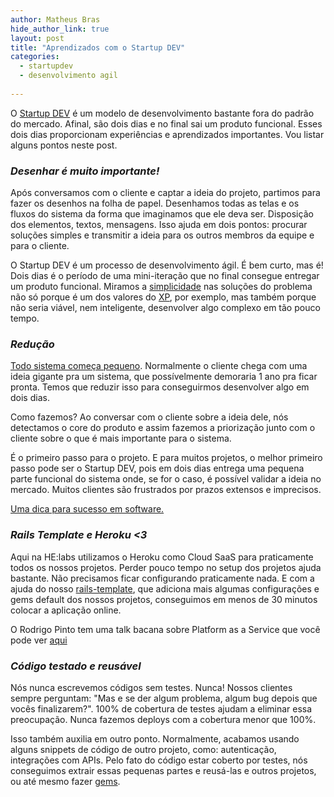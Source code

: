 ```yaml
---
author: Matheus Bras
hide_author_link: true
layout: post
title: "Aprendizados com o Startup DEV"
categories:
  - startupdev
  - desenvolvimento agil
  
---
```


O [Startup DEV](http://startupdev.com.br) é um modelo de desenvolvimento bastante fora do padrão do mercado. Afinal, são dois dias e no final sai um produto funcional. Esses dois dias proporcionam experiências e aprendizados importantes. Vou listar alguns pontos neste post.

<!--more-->

### *Desenhar é muito importante!*
Após conversamos com o cliente e captar a ideia do projeto, partimos para fazer os desenhos na folha de papel. Desenhamos todas as telas e os fluxos do sistema da forma que imaginamos que ele deva ser. Disposição dos elementos, textos, mensagens. Isso ajuda em dois pontos: procurar soluções simples e transmitir a ideia para os outros membros da equipe e para o cliente.

O Startup DEV é um processo de desenvolvimento ágil. É bem curto, mas é! Dois dias é o período de uma mini-iteração que no final consegue entregar um produto funcional. Miramos a [simplicidade](http://desenvolvimentoagil.com.br/xp/valores/simplicidade) nas soluções do problema não só porque é um dos valores do [XP](http://desenvolvimentoagil.com.br/xp), por exemplo, mas também porque não seria viável, nem inteligente, desenvolver algo complexo em tão pouco tempo.

### *Redução*
[Todo sistema começa pequeno](http://helabs.com.br/blog/2013/01/23/todo-sisteminha-comeca-pequenininho/). Normalmente o cliente chega com uma ideia gigante pra um sistema, que possívelmente demoraria 1 ano pra ficar pronta. Temos que reduzir isso para conseguirmos desenvolver algo em dois dias.

Como fazemos? Ao conversar com o cliente sobre a ideia dele, nós detectamos o core do produto e assim fazemos a priorização junto com o cliente sobre o que é mais importante para o sistema.

É o primeiro passo para o projeto. E para muitos projetos, o melhor primeiro passo pode ser o Startup DEV, pois em dois dias entrega uma pequena parte funcional do sistema onde, se for o caso, é possível validar a ideia no mercado. Muitos clientes são frustrados por prazos extensos e imprecisos.

[Uma dica para sucesso em software.](http://sucessoemsoftware.com.br/)

### *Rails Template e Heroku <3*
Aqui na HE:labs utilizamos o Heroku como Cloud SaaS para praticamente todos os nossos projetos. Perder pouco tempo no setup dos projetos ajuda bastante. Não precisamos ficar configurando praticamente nada. E com a ajuda do nosso [rails-template](https://github.com/Helabs/rails-template), que adiciona mais algumas configurações e gems default dos nossos projetos, conseguimos em menos de 30 minutos colocar a aplicação online.

O Rodrigo Pinto tem uma talk bacana sobre Platform as a Service que você pode ver [aqui](https://speakerdeck.com/rodrigoospinto/paas-plataform-as-a-service)

### *Código testado e reusável*
Nós nunca escrevemos códigos sem testes. Nunca! Nossos clientes sempre perguntam: "Mas e se der algum problema, algum bug depois que vocês finalizarem?". 100% de cobertura de testes ajudam a eliminar essa preocupação. Nunca fazemos deploys com a cobertura menor que 100%.

Isso também auxilia em outro ponto. Normalmente, acabamos usando alguns snippets de código de outro projeto, como: autenticação, integrações com APIs. Pelo fato do código estar coberto por testes, nós conseguimos extrair essas pequenas partes e reusá-las e outros projetos, ou até mesmo fazer [gems](http://helabs.com.br/opensource/).
